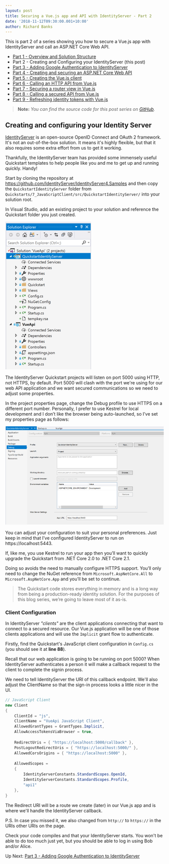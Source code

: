 ```yaml
---
layout: post
title: Securing a Vue.js app and API with IdentityServer - Part 2
date: '2018-11-12T09:30:00.001+10:00'
author: Richard Banks
---
```

This is part 2 of a series showing you how to secure a Vue.js app with IdentityServer and call an ASP.NET Core Web API.

  * [Part 1 - Overview and Solution Structure](/2018/11/securing-vue-with-identityserver-part1.html) 
  * Part 2 - Creating and Configuring your IdentityServer (this post)
  * [Part 3 - Adding Google Authentication to IdentityServer](/2018/11/securing-vue-with-identityserver-part3.html)
  * [Part 4 - Creating and securing an ASP.NET Core Web API](/2018/11/securing-vue-with-identityserver-part4.html)
  * [Part 5 - Creating the Vue.js client](/2018/11/securing-vue-with-identityserver-part5.html)
  * [Part 6 - Calling an HTTP API from Vue.js](/2018/11/securing-vue-with-identityserver-part6.html)
  * [Part 7 - Securing a router view in Vue.js](/2018/11/securing-vue-with-identityserver-part7.html)
  * [Part 8 - Calling a secured API from Vue.js](/2018/11/securing-vue-with-identityserver-part8.html)
  * [Part 9 - Refreshing identity tokens with Vue.js](/2018/11/securing-vue-with-identityserver-part9.html)

> __Note:__ _You can find the source code for this post series on [GitHub](https://github.com/rbanks54/vue-and-identityserver)._




## Creating and configuring your Identity Server

[IdentityServer](https://identityserver4.readthedocs.io/en/release/) is an open-source OpenID Connect and OAuth 2 framework. It's not an out-of-the-box solution. It means it's highly flexible, but that it also requires some extra effort from us to get it working.

Thankfully, the IdentityServer team has provided some immensely useful Quickstart templates to help people like you and me to get up and running quickly. Handy!

Start by cloning the repository at https://github.com/IdentityServer/IdentityServer4.Samples and then copy the `QuickstartIdentityServer` folder from `Quickstarts/7_JavaScriptClient/src/QuickstartIdentityServer/` into your solution root.

In Visual Studio, add an existing project to  your solution and reference the Quickstart folder you just created.

![adding the IdentityServer Quickstart](/assets/images/2018-11/adding_identityserver.png)
 
The IdentityServer Quickstart projects will listen on port 5000 using HTTP, not HTTPS, by default. Port 5000 will clash with the port we're using for our web API application and we want secured communications so we need to adjust some properties. 

In the project properties page, change the Debug profile to use HTTPS on a different port number. Personally, I prefer to use Kestrel for local development and I don’t like the browser being auto-launched, so I’ve set my properties page as follows:

![IdentityServer property page](/assets/images/2018-11/identityserver_property_page.png)
 
You can adjust your configuration to suit your personal preferences. Just keep in mind that I’ve configured IdentityServer to run on https://localhost:5443. 

If, like me, you use Kestrel to run your app then you’ll want to quickly upgrade the Quickstart from .NET Core 2.0 to .NET Core 2.1.

Doing so avoids the need to manually configure HTTPS support. You’ll only need to change the NuGet reference from `Microsoft.AspNetCore.All` to `Microsoft.AspNetCore.App` and you’ll be set to continue.

> The Quickstart code stores everything in memory and is a long way from being a production-ready identity solution. For the purposes of this blog series, we’re going to leave most of it as-is.

### Client Configuration

In IdentityServer _"clients"_ are the client applications connecting that want to connect to a secured resource. Our Vue.js application will be one of those clients applications and will use the `Implicit` grant flow to authenticate.

Firstly, find the Quickstart's JavaScript client configuration in `Config.cs` (you should see it at __line 88__).

Recall that our web application is going to be running on port 5000? When IdentityServer authenticates a person it will make a callback request to the client to complete the signin process.

We need to tell IdentityServer the URI of this callback endpoint. We'll also adjust the ClientName so that the sign-in process looks a little nicer in the UI.

```cs
// JavaScript Client
new Client
{
    ClientId = "js",
    ClientName = "VueApi JavaScript Client",
    AllowedGrantTypes = GrantTypes.Implicit,
    AllowAccessTokensViaBrowser = true,

    RedirectUris = { "https://localhost:5000/callback" },
    PostLogoutRedirectUris = { "https://localhost:5000/" },
    AllowedCorsOrigins = { "https://localhost:5000" },

    AllowedScopes =
    {
        IdentityServerConstants.StandardScopes.OpenId,
        IdentityServerConstants.StandardScopes.Profile,
        "api1"
    },
}
```

The Redirect URI will be a route we create (later) in our Vue.js app and is where we'll handle the IdentityServer callback.

P.S. In case you missed it, we also changed from `http://` to `https://` in the URIs other URIs on the page.



Check your code compiles and that your IdentityServer starts. You won't be able to do too much just yet, but you should be able to log in using Bob and/or Alice.

Up Next: [Part 3 - Adding Google Authentication to IdentityServer](/2018/11/securing-vue-with-identityserver-part3.html)

